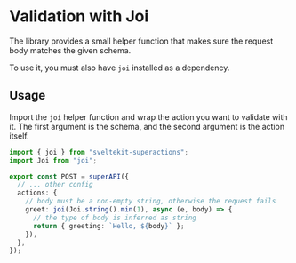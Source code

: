 # Validation with Joi

The library provides a small helper function that makes sure the request body matches the given schema.

To use it, you must also have `joi` installed as a dependency.

## Usage

Import the `joi` helper function and wrap the action you want to validate with it. The first argument is the schema, and the second argument is the action itself.

```ts
import { joi } from "sveltekit-superactions";
import Joi from "joi";

export const POST = superAPI({
  // ... other config
  actions: {
    // body must be a non-empty string, otherwise the request fails
    greet: joi(Joi.string().min(1), async (e, body) => {
      // the type of body is inferred as string
      return { greeting: `Hello, ${body}` };
    }),
  },
});
```
